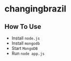 changingbrazil
==============

## How To Use
- Install `node.js`
- Install `mongodb`
- Start `MongoDB`
- Run `node app.js`
